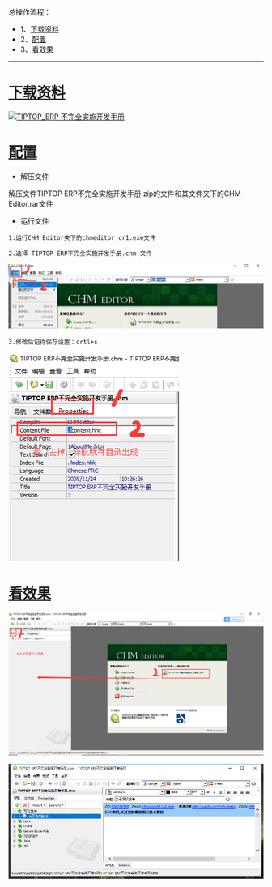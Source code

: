 总操作流程：
- 1、[下载资料](#gbl-01)
- 2、[配置](#gbl-02)
- 3、[看效果](#gbl-03)

***

#  <a name="gbl-01" href="#" >下载资料</a>

[![](https://img.shields.io/badge/TIPTOP_ERP-不完全实施开发手册-green.svg "TIPTOP_ERP 不完全实施开发手册")](https://pan.baidu.com/s/1Ol-QArnQodbqhXdlFfktAQ)

# <a name="gbl-02" href="#" >配置</a>

- 解压文件

解压文件TIPTOP ERP不完全实施开发手册.zip的文件和其文件夹下的CHM Editor.rar文件

- 运行文件

`1.运行CHM Editor夹下的chmeditor_cr1.exe文件`

`2.选择 TIPTOP ERP不完全实施开发手册.chm 文件`

![](image/2-1.png)

`3.修改后记得保存设置：crtl+s`

![](image/2-2.png)

# <a name="gbl-03" href="#" >看效果</a>

![](image/2-3.png)

![](image/2-4.png)